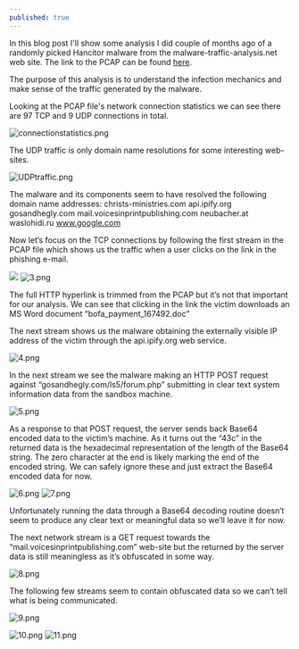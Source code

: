 ```yaml
---
published: true
---
```

In this blog post I'll show some analysis I did couple of months ago of a randomly picked Hancitor malware from the malware-traffic-analysis.net web site. The link to the PCAP can be found [here](http://www.malware-traffic-analysis.net/2018/01/29/index2.html).

The purpose of this analysis is to understand the infection mechanics and make sense of the traffic generated by the malware.

Looking at the PCAP file's network connection statistics we can see there are 97 TCP and 9 UDP connections in total.

![connectionstatistics.png]({{site.baseurl}}/_posts/connectionstatistics.png)

The UDP traffic is only domain name resolutions for some interesting web-sites.

![UDPtraffic.png]({{site.baseurl}}/_posts/UDPtraffic.png)

The malware and its components seem to have resolved the following domain name addresses:
christs-ministries.com
api.ipify.org
gosandhegly.com
mail.voicesinprintpublishing.com
neubacher.at
waslohidi.ru
www.google.com

Now let’s focus on the TCP connections by following the first stream in the PCAP file which shows us the traffic when a user clicks on the link in the phishing e-mail.

![]({{site.baseurl}}/https://raw.githubusercontent.com/lockpicksecurity/lockpicksecurity.github.io/master/_posts/3.png)
![3.png]({{site.baseurl}}/_posts/3.png)

The full HTTP hyperlink is trimmed from the PCAP but it’s not that important for our analysis.
We can see that clicking in the link the victim downloads an MS Word document “bofa_payment_167492.doc”

The next stream shows us the malware obtaining the externally visible IP address of the victim through the api.ipify.org web service.

![4.png]({{site.baseurl}}/_posts/4.png)

In the next stream we see the malware making an HTTP POST request against “gosandhegly.com/ls5/forum.php” submitting in clear text system information data from the sandbox machine.

![5.png]({{site.baseurl}}/_posts/5.png)

As a response to that POST request, the server sends back Base64 encoded data to the victim’s machine. As it turns out the “43c” in the returned data is the hexadecimal representation of the length of the Base64 string. The zero character at the end is likely marking the end of the encoded string. We can safely ignore these and just extract the Base64 encoded data for now.

![6.png]({{site.baseurl}}/_posts/6.png)
![7.png]({{site.baseurl}}/_posts/7.png)

Unfortunately running the data through a Base64 decoding routine doesn’t seem to produce any clear text or meaningful data so we’ll leave it for now.

The next network stream is a GET request towards the “mail.voicesinprintpublishing.com” web-site but the returned by the server data is still meaningless as it’s obfuscated in some way.

![8.png]({{site.baseurl}}/_posts/8.png)

The following few streams seem to contain obfuscated data so we can’t tell what is being communicated.

![9.png]({{site.baseurl}}/_posts/9.png)

![10.png]({{site.baseurl}}/_posts/10.png)
![11.png]({{site.baseurl}}/_posts/11.png)


















